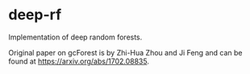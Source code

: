 # deep-rf
Implementation of deep random forests.

Original paper on gcForest is by Zhi-Hua Zhou and Ji Feng and can be found at https://arxiv.org/abs/1702.08835.
